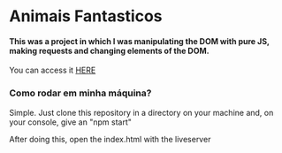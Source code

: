 # Animais Fantasticos
#### This was a project in which I was manipulating the DOM with pure JS, making requests and changing elements of the DOM.
<p>You can access it <a href="https://victorfjansen.github.io/animais-fantasticos/">HERE</a></p>

### Como rodar em minha máquina?
<p> Simple. Just clone this repository in a directory on your machine and, on your console, give an "npm start"</p>
<p>After doing this, open the index.html with the liveserver</p>

